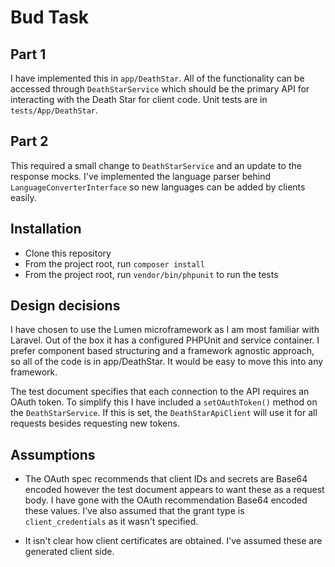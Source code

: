 # Bud Task

## Part 1
I have implemented this in `app/DeathStar`. All of the functionality can be accessed through `DeathStarService` which should be the primary API for interacting with the Death Star for client code. Unit tests are in `tests/App/DeathStar`.

## Part 2
This required a small change to `DeathStarService` and an update to the response mocks. I've implemented the language parser behind `LanguageConverterInterface` so new languages can be added by clients easily.

## Installation
- Clone this repository
- From the project root, run `composer install`
- From the project root, run `vendor/bin/phpunit` to run the tests

## Design decisions

I have chosen to use the Lumen microframework as I am most familiar with Laravel. Out of the box it has a configured PHPUnit and service container. I prefer component based structuring and a framework agnostic approach, so all of the code is in app/DeathStar. It would be easy to move this into any framework.

The test document specifies that each connection to the API requires an OAuth token. To simplify this I have included a `setOAuthToken()` method on the `DeathStarService`. If this is set, the `DeathStarApiClient` will use it for all requests besides requesting new tokens.   

## Assumptions

- The OAuth spec recommends that client IDs and secrets are Base64 encoded however the test document appears to want these as a request body. I have gone with the OAuth recommendation Base64 encoded these values. I've also assumed that the grant type is `client_credentials` as it wasn't specified.   

- It isn't clear how client certificates are obtained. I've assumed these are generated client side. 
